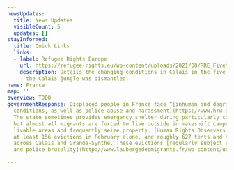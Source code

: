 ```yaml
---
newsUpdates:
  title: News Updates
  visibleCount: 5
  updates: []
stayInformed:
  title: Quick Links
  links:
  - label: Refugee Rights Europe
    url: https://refugee-rights.eu/wp-content/uploads/2021/08/RRE_FiveYearsOn.pdf
    description: Details the changing conditions in Calais in the five years since
      the Calais jungle was dismantled.
name: France
map: ''
overview: TODO
governmentResponse: Displaced people in France face “[inhuman and degrading living
  conditions, as well as police abuse and harassment](https://www.hrw.org/world-report/2021/country-chapters/france).”
  The state sometimes provides emergency shelter during particularly cold weather,
  but almost all migrants are forced to live outside in makeshift camps. Police minimise
  livable areas and frequently seize property. [Human Rights Observers witnessed](https://humanrightsobservers.org/monthly-observations/)
  at least 156 evictions in February alone, and roughly 627 tents and tarps were destroyed
  across Calais and Grande-Synthe. These evictions [regularly subject people to violence
  and police brutality](http://www.laubergedesmigrants.fr/wp-content/uploads/2021/05/HRO-2020-Annual-Report_All.pdf).

---
```


